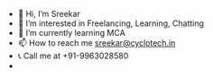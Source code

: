 - 👋 Hi, I’m Sreekar
- 👀 I’m interested in Freelancing, Learning, Chatting
- 🌱 I’m currently learning MCA 
- 📫 How to reach me sreekar@cyclotech.in
- 📞 Call me at +91-9963028580
- 

<!---
aryateja1996/aryateja1996 is a ✨ special ✨ repository because its `README.md` (this file) appears on your GitHub profile.
You can click the Preview link to take a look at your changes.
--->
